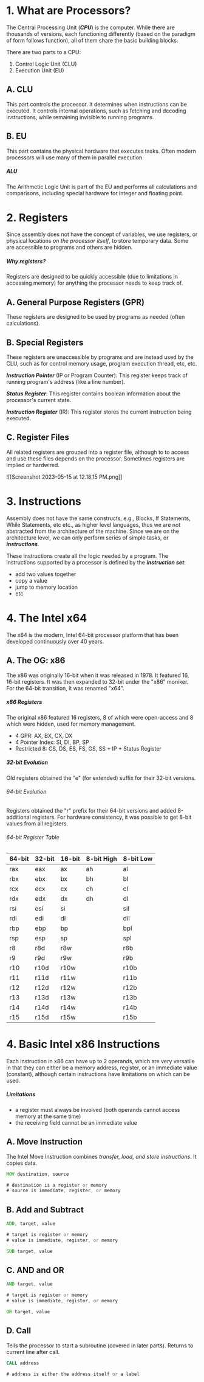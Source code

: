 # 1. What are Processors?

The Central Processing Unit (***CPU***) is the computer. While there are thousands of versions, each functioning differently (based on the paradigm of form follows function), all of them share the basic building blocks. 

There are two parts to a CPU:
1. Control Logic Unit (CLU)
2. Execution Unit (EU)

## A. CLU

This part controls the processor. It determines when instructions can be executed. It controls internal operations, such as fetching and decoding instructions, while remaining invisible to running programs.

## B. EU 

This part contains the physical hardware that executes tasks. Often modern processors will use many of them in parallel execution.

##### ALU 

The Arithmetic Logic Unit is part of the EU and performs all calculations and comparisons, including special hardware for integer and floating point. 

# 2. Registers

Since assembly does not have the concept of variables, we use registers, or physical locations *on the processor itself*, to store temporary data. Some are accessible to programs and others are hidden. 

##### Why registers? 

Registers are designed to be quickly accessible (due to limitations in accessing memory) for anything the processor needs to keep track of.

## A. General Purpose Registers (GPR)

These registers are designed to be used by programs as needed (often calculations). 

## B. Special Registers

These registers are unaccessible by programs and are instead used by the CLU, such as for control memory usage, program execution thread, etc, etc.

***Instruction Pointer*** (IP or Program Counter): This register keeps track of running program's address (like a line number). 

***Status Register***: This register contains boolean information about the processor's current state.

***Instruction Register*** (IR): This register stores the current instruction being executed.

## C. Register Files

All related registers are grouped into a register file, although to to access and use these files depends on the processor. Sometimes registers are implied or hardwired. 

![[Screenshot 2023-05-15 at 12.18.15 PM.png]]

# 3. Instructions

Assembly does not have the same constructs, e.g., Blocks, If Statements, While Statements, etc etc., as higher level languages, thus we are not abstracted from the architecture of the machine. Since we are on the architecture level, we can only perform series of simple tasks, or ***instructions***. 

These instructions create all the logic needed by a program. The instructions supported by a processor is defined by the ***instruction set***:
- add two values together
- copy a value
- jump to memory location
- etc

# 4. The Intel x64

The x64 is the modern, Intel 64-bit processor platform that has been developed continuously over 40 years.

## A. The OG: x86

The x86 was originally 16-bit when it was released in 1978. It featured 16, 16-bit registers. It was then expanded to 32-bit under the "x86" moniker. For the 64-bit transition, it was renamed "x64".

##### x86 Registers

The original x86 featured 16 registers, 8 of which were open-access and 8 which were hidden, used for memory management. 

- 4 GPR: AX, BX, CX, DX
- 4 Pointer Index: SI, DI, BP, SP
- Restricted 8: CS, DS, ES, FS, GS, SS + IP + Status Register

##### 32-bit Evolution

Old registers obtained the "e" (for extended) suffix for their 32-bit versions. 

###### 64-bit Evolution

Registers obtained the "r" prefix for their 64-bit versions and added 8-additional registers. For hardware consistency, it was possible to get 8-bit values from all registers.

###### 64-bit Register Table

| 64-bit | 32-bit | 16-bit | 8-bit High | 8-bit Low |
| --- | --- | --- | --- | --- |
| rax | eax | ax | ah | al |
| rbx | ebx | bx | bh | bl |
| rcx | ecx | cx | ch | cl |
| rdx | edx | dx | dh | dl |
| rsi | esi | si | | sil |
| rdi | edi | di | | dil |
| rbp | ebp | bp | | bpl |
| rsp | esp | sp | | spl |
| r8 | r8d | r8w | | r8b |
| r9 | r9d | r9w | | r9b |
| r10 | r10d | r10w | | r10b |
| r11 | r11d | r11w | | r11b |
| r12 | r12d | r12w | | r12b |
| r13 | r13d | r13w | | r13b |
| r14 | r14d | r14w | | r14b |
| r15 | r15d | r15w | | r15b |

# 4. Basic Intel x86 Instructions

Each instruction in x86 can have up to 2 operands, which are very versatile in that they can either be a memory address, register, or an immediate value (constant), although certain instructions have limitations on which can be used. 

##### Limitations
- a register must always be involved (both operands cannot access memory at the same time)
- the receiving field cannot be an immediate value

## A. Move Instruction

The Intel Move Instruction combines *transfer, load, and store instructions*. It copies data.

```asm
MOV destination, source

# destination is a register or memory
# source is immediate, register, or memory
```

## B. Add and Subtract

```asm
ADD, target, value

# target is register or memory
# value is immediate, register, or memory

SUB target, value
```
## C. AND and OR

```asm
AND target, value

# target is register or memory
# value is immediate, register, or memory

OR target, value
```

## D. Call 

Tells the processor to start a subroutine (covered in later parts). Returns to current line after call. 

```asm
CALL address

# address is either the address itself or a label
```